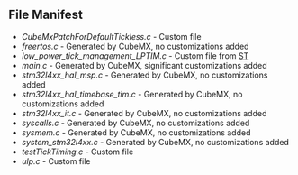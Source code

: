 ## File Manifest

- *CubeMxPatchForDefaultTickless.c* - Custom file
- *freertos.c* - Generated by CubeMX, no customizations added
- *low_power_tick_management_LPTIM.c* - Custom file from [ST](https://github.com/STMicroelectronics/STM32CubeL4/blob/master/Projects/B-L475E-IOT01A/Applications/FreeRTOS/FreeRTOS_LowPower_LPTIM/Src/low_power_tick_management_LPTIM.c)
- *main.c* - Generated by CubeMX, significant customizations added
- *stm32l4xx_hal_msp.c* - Generated by CubeMX, no customizations added
- *stm32l4xx_hal_timebase_tim.c* - Generated by CubeMX, no customizations added
- *stm32l4xx_it.c* - Generated by CubeMX, no customizations added
- *syscalls.c* - Generated by CubeMX, no customizations added
- *sysmem.c* - Generated by CubeMX, no customizations added
- *system_stm32l4xx.c* - Generated by CubeMX, no customizations added
- *testTickTiming.c* - Custom file
- *ulp.c* - Custom file
